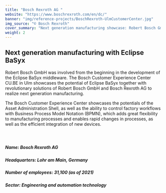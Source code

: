 ```yaml
---
title: "Bosch Rexroth AG "
website: "https://www.boschrexroth.com/en/dc/"
banner: "img/reference-projects/BoschRexroth-UlmCustomerCenter.jpg"
img_source: "© Bosch Rexroth"
cover_summary: "Next generation manufacturing showcase: Robert Bosch GmbH was involved from the beginning in the development of the Eclipse BaSyx middleware. The Bosch Customer Experience Center CU.BE in Ulm showcases the potential of Eclipse BaSyx together with revolutionary solutions of Robert Bosch GmbH and Bosch Rexroth AG to realize next generation manufacturing."
weight: 2
---
```


## Next generation manufacturing with Eclipse BaSyx

 Robert Bosch GmbH was involved from the beginning in the development of the Eclipse BaSyx middleware. The Bosch Customer Experience Center CU.BE in Ulm showcases the potential of Eclipse BaSyx together with revolutionary solutions of Robert Bosch GmbH and Bosch Rexroth AG to realize next generation manufacturing.

The Bosch Customer Experience Center showcases the potentials of the Asset Administration Shell, as well as the ability to control factory workflows with Business Process Model Notation (BPMN), which adds great flexibility to manufacturing processes and enables rapid changes in processes, as well as the efficient integration of new devices. 

<div style="padding:25px 0 15px;">

<!--{{< figure src="./img/Bosch_Rexroth_AG_logo.png" class="img-right">}}-->

##### Name:                Bosch Rexroth AG 
##### Headquarters:        Lohr am Main, Germany
##### Number of employees: 31,100 (as of 2021)
##### Sector:              Engineering and automation technology

</div>